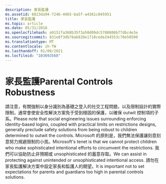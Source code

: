 ```yaml
---
description: 家長監護
ms.assetid: 6823da94-724b-4465-ba5f-a4361c845951
title: 家長監護
ms.topic: article
ms.date: 05/31/2018
ms.openlocfilehash: a9151fa368b35f3a50d09dc5780808b77dbc4e3e
ms.sourcegitcommit: 831e8f3db78ab820e1710cede244553c70e50500
ms.translationtype: MT
ms.contentlocale: zh-TW
ms.lasthandoff: 01/08/2021
ms.locfileid: "103693568"
---
```

# <a name="parental-controls-robustness"></a><span data-ttu-id="64db3-103">家長監護</span><span class="sxs-lookup"><span data-stu-id="64db3-103">Parental Controls Robustness</span></span>

<span data-ttu-id="64db3-104">請注意，有關強制以身分識別為基礎之登入的社交工程問題，以及限制設計的實際限制，通常會使安全性解決方案免于受到穩固的保護，以確保 outwit 控制項的子系。</span><span class="sxs-lookup"><span data-stu-id="64db3-104">Please note that social engineering issues surrounding enforcing identity-based logins, coupled with practical limits on restrictions designs, generally preclude safety solutions from being robust to children determined to outwit the controls.</span></span> <span data-ttu-id="64db3-105">Microsoft 的原則是，我們無法保護讓刻意刻意努力規避限制的小孩。</span><span class="sxs-lookup"><span data-stu-id="64db3-105">Microsoft's tenet is that we cannot protect children who make sophisticated intentional efforts to circumvent the restrictions.</span></span> <span data-ttu-id="64db3-106">我們可以協助防止非預期或 unsophisticated 的蓄意存取。</span><span class="sxs-lookup"><span data-stu-id="64db3-106">We can assist in protecting against unintended or unsophisticated intentional access.</span></span> <span data-ttu-id="64db3-107">請勿在家長監護解決方案中設定家長和監護人的期望。</span><span class="sxs-lookup"><span data-stu-id="64db3-107">It is important not to set expectations for parents and guardians too high in parental controls solutions.</span></span>

 

 



